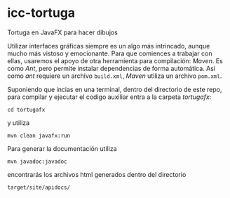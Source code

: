 # icc-tortuga
Tortuga en JavaFX para hacer dibujos

Utilizar interfaces gráficas siempre es un algo más intrincado, aunque mucho más vistoso y emocionante.  Para que comiences a trabajar con ellas, usaremos el apoyo de otra herramienta para compilación: _Maven_.  Es como _Ant_, pero permite instalar dependencias de forma automática.  Así como _ant_ requiere un archivo ```build.xml```, _Maven_ utiliza un archivo ```pom.xml```.

Suponiendo que incias en una terminal, dentro del directorio de este repo, para compilar y ejecutar el codigo auxiliar entra a la carpeta _tortugafx_:

```
cd tortugafx
```

y utiliza

```
mvn clean javafx:run
```

Para generar la documentación utiliza

```
mvn javadoc:javadoc
```

encontrarás los archivos html generados dentro del directorio

```
target/site/apidocs/
```
